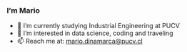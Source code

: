 ### I’m Mario
- 🌱 I’m currently studying Industrial Engineering at PUCV
- 🤔 I’m interested in data science, coding and traveling 
- 📫 Reach me at: mario.dinamarca@pucv.cl
